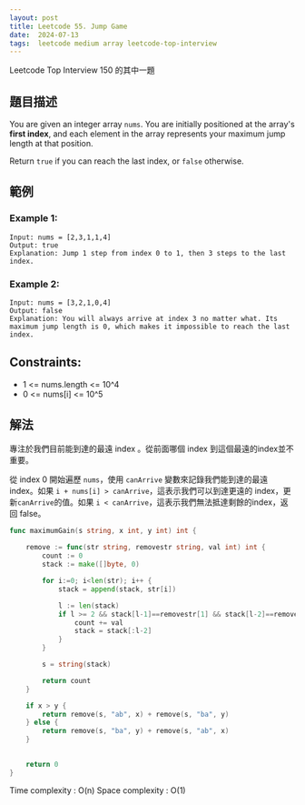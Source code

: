 ```yaml
---
layout: post
title: Leetcode 55. Jump Game
date:  2024-07-13
tags:  leetcode medium array leetcode-top-interview
---
```

Leetcode Top Interview 150 的其中一題

## 題目描述
You are given an integer array `nums`. You are initially positioned at the array's **first index**, and each element in the array represents your maximum jump length at that position.

Return `true` if you can reach the last index, or `false` otherwise.


## 範例
### Example 1:
```
Input: nums = [2,3,1,1,4]
Output: true
Explanation: Jump 1 step from index 0 to 1, then 3 steps to the last index.
```

### Example 2:
```
Input: nums = [3,2,1,0,4]
Output: false
Explanation: You will always arrive at index 3 no matter what. Its maximum jump length is 0, which makes it impossible to reach the last index.
 ```

## Constraints:

- 1 <= nums.length <= 10^4
- 0 <= nums[i] <= 10^5


## 解法
專注於我們目前能到達的最遠 index 。從前面哪個 index 到這個最遠的index並不重要。



從 index 0 開始遍歷 `nums`，使用 `canArrive` 變數來記錄我們能到達的最遠 index。如果 `i + nums[i] > canArrive`，這表示我們可以到達更遠的 index，更新`canArrive`的值。如果 `i < canArrive`，這表示我們無法抵達剩餘的index，返回 false。

``` go 
func maximumGain(s string, x int, y int) int {
    
    remove := func(str string, removestr string, val int) int {
        count := 0
        stack := make([]byte, 0)

        for i:=0; i<len(str); i++ {
            stack = append(stack, str[i])

            l := len(stack)
            if l >= 2 && stack[l-1]==removestr[1] && stack[l-2]==removestr[0] {
                count += val
                stack = stack[:l-2]
            }
        }

        s = string(stack)

        return count
    }

    if x > y { 
        return remove(s, "ab", x) + remove(s, "ba", y) 
    } else {
        return remove(s, "ba", y) + remove(s, "ab", x)
    }
    

    return 0
}
```


Time complexity : O(n)
Space complexity : O(1)

